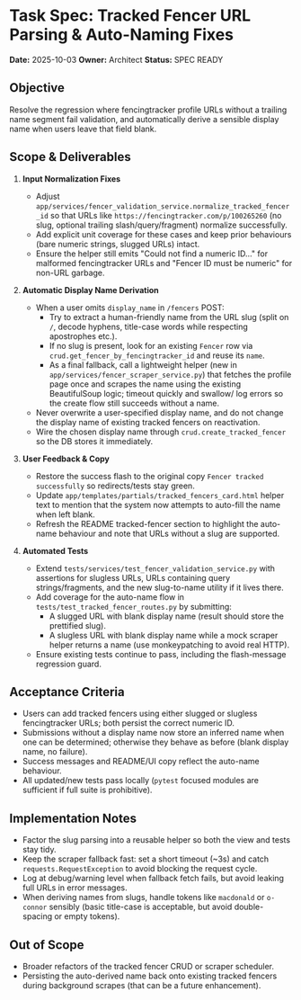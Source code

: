 # Task Spec: Tracked Fencer URL Parsing & Auto-Naming Fixes
**Date:** 2025-10-03
**Owner:** Architect
**Status:** SPEC READY

## Objective
Resolve the regression where fencingtracker profile URLs without a trailing name segment fail validation, and automatically derive a sensible display name when users leave that field blank.

## Scope & Deliverables
1. **Input Normalization Fixes**
   - Adjust `app/services/fencer_validation_service.normalize_tracked_fencer_id` so that URLs like `https://fencingtracker.com/p/100265260` (no slug, optional trailing slash/query/fragment) normalize successfully.
   - Add explicit unit coverage for these cases and keep prior behaviours (bare numeric strings, slugged URLs) intact.
   - Ensure the helper still emits "Could not find a numeric ID…" for malformed fencingtracker URLs and "Fencer ID must be numeric" for non-URL garbage.

2. **Automatic Display Name Derivation**
   - When a user omits `display_name` in `/fencers` POST:
     * Try to extract a human-friendly name from the URL slug (split on `/`, decode hyphens, title-case words while respecting apostrophes etc.).
     * If no slug is present, look for an existing `Fencer` row via `crud.get_fencer_by_fencingtracker_id` and reuse its `name`.
     * As a final fallback, call a lightweight helper (new in `app/services/fencer_scraper_service.py`) that fetches the profile page once and scrapes the name using the existing BeautifulSoup logic; timeout quickly and swallow/ log errors so the create flow still succeeds without a name.
   - Never overwrite a user-specified display name, and do not change the display name of existing tracked fencers on reactivation.
   - Wire the chosen display name through `crud.create_tracked_fencer` so the DB stores it immediately.

3. **User Feedback & Copy**
   - Restore the success flash to the original copy `Fencer tracked successfully` so redirects/tests stay green.
   - Update `app/templates/partials/tracked_fencers_card.html` helper text to mention that the system now attempts to auto-fill the name when left blank.
   - Refresh the README tracked-fencer section to highlight the auto-name behaviour and note that URLs without a slug are supported.

4. **Automated Tests**
   - Extend `tests/services/test_fencer_validation_service.py` with assertions for slugless URLs, URLs containing query strings/fragments, and the new slug-to-name utility if it lives there.
   - Add coverage for the auto-name flow in `tests/test_tracked_fencer_routes.py` by submitting:
     * A slugged URL with blank display name (result should store the prettified slug).
     * A slugless URL with blank display name while a mock scraper helper returns a name (use monkeypatching to avoid real HTTP).
   - Ensure existing tests continue to pass, including the flash-message regression guard.

## Acceptance Criteria
- Users can add tracked fencers using either slugged or slugless fencingtracker URLs; both persist the correct numeric ID.
- Submissions without a display name now store an inferred name when one can be determined; otherwise they behave as before (blank display name, no failure).
- Success messages and README/UI copy reflect the auto-name behaviour.
- All updated/new tests pass locally (`pytest` focused modules are sufficient if full suite is prohibitive).

## Implementation Notes
- Factor the slug parsing into a reusable helper so both the view and tests stay tidy.
- Keep the scraper fallback fast: set a short timeout (~3s) and catch `requests.RequestException` to avoid blocking the request cycle.
- Log at debug/warning level when fallback fetch fails, but avoid leaking full URLs in error messages.
- When deriving names from slugs, handle tokens like `macdonald` or `o-connor` sensibly (basic title-case is acceptable, but avoid double-spacing or empty tokens).

## Out of Scope
- Broader refactors of the tracked fencer CRUD or scraper scheduler.
- Persisting the auto-derived name back onto existing tracked fencers during background scrapes (that can be a future enhancement).
